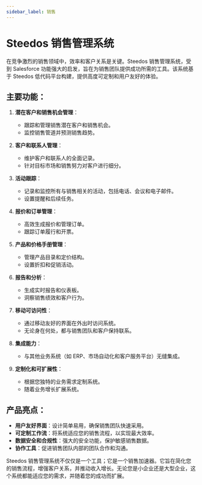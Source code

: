 ```yaml
---
sidebar_label: 销售
---
```


# Steedos 销售管理系统

在竞争激烈的销售领域中，效率和客户关系是关键。Steedos 销售管理系统，受到 Salesforce 功能强大的启发，旨在为销售团队提供成功所需的工具。该系统基于 Steedos 低代码平台构建，提供高度可定制和用户友好的体验。

## 主要功能：

1. **潜在客户和销售机会管理**：
   - 跟踪和管理销售潜在客户和销售机会。
   - 监控销售管道并预测销售趋势。

2. **客户和联系人管理**：
   - 维护客户和联系人的全面记录。
   - 针对目标市场和销售努力对客户进行细分。

3. **活动跟踪**：
   - 记录和监控所有与销售相关的活动，包括电话、会议和电子邮件。
   - 设置提醒和后续任务。

4. **报价和订单管理**：
   - 高效生成报价和管理订单。
   - 跟踪订单履行和开票。

5. **产品和价格手册管理**：
   - 管理产品目录和定价结构。
   - 设置折扣和促销活动。

6. **报告和分析**：
   - 生成实时报告和仪表板。
   - 洞察销售绩效和客户行为。

7. **移动可访问性**：
   - 通过移动友好的界面在外出时访问系统。
   - 无论身在何处，都与销售团队和客户保持联系。

8. **集成能力**：
   - 与其他业务系统（如 ERP、市场自动化和客户服务平台）无缝集成。

9. **定制化和可扩展性**：
   - 根据您独特的业务需求定制系统。
   - 随着业务增长扩展系统。

## 产品亮点：

- **用户友好界面**：设计简单易用，确保销售团队快速采用。
- **可定制工作流**：将系统适应您的销售流程，以实现最大效率。
- **数据安全和合规性**：强大的安全功能，保护敏感销售数据。
- **协作工具**：促进销售团队内部的团队合作和沟通。

Steedos 销售管理系统不仅仅是一个工具；它是一个销售加速器。它旨在简化您的销售流程，增强客户关系，并推动收入增长。无论您是小企业还是大型企业，这个系统都能适应您的需求，并随着您的成功而扩展。
